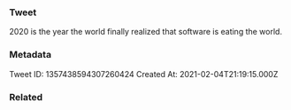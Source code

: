 ### Tweet
2020 is the year the world finally realized that software is eating the world.

### Metadata
Tweet ID: 1357438594307260424
Created At: 2021-02-04T21:19:15.000Z

### Related

